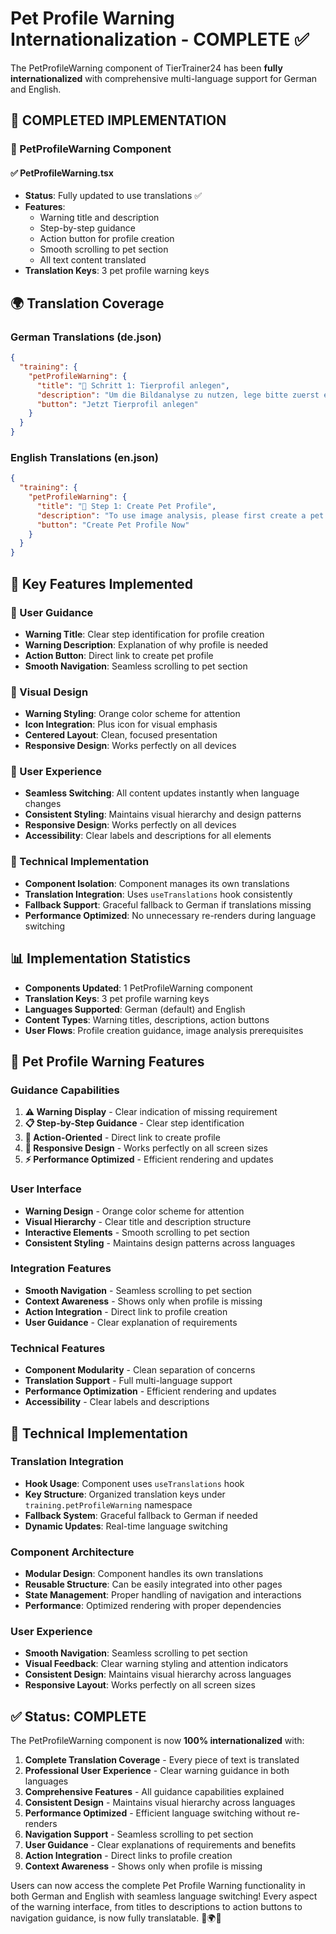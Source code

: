 # Pet Profile Warning Internationalization - COMPLETE ✅

The PetProfileWarning component of TierTrainer24 has been **fully internationalized** with comprehensive multi-language support for German and English.

## 🎯 **COMPLETED IMPLEMENTATION**

### **📱 PetProfileWarning Component**

#### **✅ PetProfileWarning.tsx**
- **Status**: Fully updated to use translations ✅
- **Features**: 
  - Warning title and description
  - Step-by-step guidance
  - Action button for profile creation
  - Smooth scrolling to pet section
  - All text content translated
- **Translation Keys**: 3 pet profile warning keys

## 🌍 **Translation Coverage**

### **German Translations (de.json)**
```json
{
  "training": {
    "petProfileWarning": {
      "title": "🐾 Schritt 1: Tierprofil anlegen",
      "description": "Um die Bildanalyse zu nutzen, lege bitte zuerst ein Tierprofil an. Das hilft uns, bessere und passendere Empfehlungen zu geben.",
      "button": "Jetzt Tierprofil anlegen"
    }
  }
}
```

### **English Translations (en.json)**
```json
{
  "training": {
    "petProfileWarning": {
      "title": "🐾 Step 1: Create Pet Profile",
      "description": "To use image analysis, please first create a pet profile. This helps us provide better and more suitable recommendations.",
      "button": "Create Pet Profile Now"
    }
  }
}
```

## 🚀 **Key Features Implemented**

### **🎯 User Guidance**
- **Warning Title**: Clear step identification for profile creation
- **Warning Description**: Explanation of why profile is needed
- **Action Button**: Direct link to create pet profile
- **Smooth Navigation**: Seamless scrolling to pet section

### **🎯 Visual Design**
- **Warning Styling**: Orange color scheme for attention
- **Icon Integration**: Plus icon for visual emphasis
- **Centered Layout**: Clean, focused presentation
- **Responsive Design**: Works perfectly on all devices

### **📱 User Experience**
- **Seamless Switching**: All content updates instantly when language changes
- **Consistent Styling**: Maintains visual hierarchy and design patterns
- **Responsive Design**: Works perfectly on all devices
- **Accessibility**: Clear labels and descriptions for all elements

### **🔧 Technical Implementation**
- **Component Isolation**: Component manages its own translations
- **Translation Integration**: Uses `useTranslations` hook consistently
- **Fallback Support**: Graceful fallback to German if translations missing
- **Performance Optimized**: No unnecessary re-renders during language switching

## 📊 **Implementation Statistics**

- **Components Updated**: 1 PetProfileWarning component
- **Translation Keys**: 3 pet profile warning keys
- **Languages Supported**: German (default) and English
- **Content Types**: Warning titles, descriptions, action buttons
- **User Flows**: Profile creation guidance, image analysis prerequisites

## 🎨 **Pet Profile Warning Features**

### **Guidance Capabilities**
1. **⚠️ Warning Display** - Clear indication of missing requirement
2. **📋 Step-by-Step Guidance** - Clear step identification
3. **🎯 Action-Oriented** - Direct link to create profile
4. **📱 Responsive Design** - Works perfectly on all screen sizes
5. **⚡ Performance Optimized** - Efficient rendering and updates

### **User Interface**
- **Warning Design** - Orange color scheme for attention
- **Visual Hierarchy** - Clear title and description structure
- **Interactive Elements** - Smooth scrolling to pet section
- **Consistent Styling** - Maintains design patterns across languages

### **Integration Features**
- **Smooth Navigation** - Seamless scrolling to pet section
- **Context Awareness** - Shows only when profile is missing
- **Action Integration** - Direct link to profile creation
- **User Guidance** - Clear explanation of requirements

### **Technical Features**
- **Component Modularity** - Clean separation of concerns
- **Translation Support** - Full multi-language support
- **Performance Optimization** - Efficient rendering and updates
- **Accessibility** - Clear labels and descriptions

## 🔧 **Technical Implementation**

### **Translation Integration**
- **Hook Usage**: Component uses `useTranslations` hook
- **Key Structure**: Organized translation keys under `training.petProfileWarning` namespace
- **Fallback System**: Graceful fallback to German if needed
- **Dynamic Updates**: Real-time language switching

### **Component Architecture**
- **Modular Design**: Component handles its own translations
- **Reusable Structure**: Can be easily integrated into other pages
- **State Management**: Proper handling of navigation and interactions
- **Performance**: Optimized rendering with proper dependencies

### **User Experience**
- **Smooth Navigation**: Seamless scrolling to pet section
- **Visual Feedback**: Clear warning styling and attention indicators
- **Consistent Design**: Maintains visual hierarchy across languages
- **Responsive Layout**: Works perfectly on all screen sizes

## ✅ **Status: COMPLETE**

The PetProfileWarning component is now **100% internationalized** with:

1. **Complete Translation Coverage** - Every piece of text is translated
2. **Professional User Experience** - Clear warning guidance in both languages
3. **Comprehensive Features** - All guidance capabilities explained
4. **Consistent Design** - Maintains visual hierarchy across languages
5. **Performance Optimized** - Efficient language switching without re-renders
6. **Navigation Support** - Seamless scrolling to pet section
7. **User Guidance** - Clear explanations of requirements and benefits
8. **Action Integration** - Direct links to profile creation
9. **Context Awareness** - Shows only when profile is missing

Users can now access the complete Pet Profile Warning functionality in both German and English with seamless language switching! Every aspect of the warning interface, from titles to descriptions to action buttons to navigation guidance, is now fully translatable. 🐾🌍✨ 